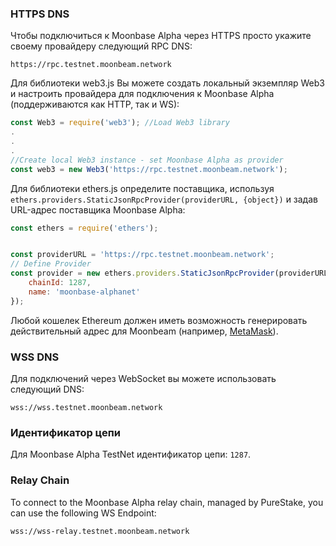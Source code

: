### HTTPS DNS

Чтобы подключиться к Moonbase Alpha через HTTPS просто укажите своему провайдеру следующий RPC DNS:

```
https://rpc.testnet.moonbeam.network
```

Для библиотеки web3.js Вы можете создать локальный экземпляр Web3 и настроить провайдера для подключения к Moonbase Alpha (поддерживаются как HTTP, так и WS):

```js
const Web3 = require('web3'); //Load Web3 library
.
.
.
//Create local Web3 instance - set Moonbase Alpha as provider
const web3 = new Web3('https://rpc.testnet.moonbeam.network'); 
```
Для библиотеки ethers.js определите поставщика, используя `ethers.providers.StaticJsonRpcProvider(providerURL, {object})` и задав URL-адрес поставщика Moonbase Alpha:

```js
const ethers = require('ethers');


const providerURL = 'https://rpc.testnet.moonbeam.network';
// Define Provider
const provider = new ethers.providers.StaticJsonRpcProvider(providerURL, {
    chainId: 1287,
    name: 'moonbase-alphanet'
});
```

Любой кошелек Ethereum должен иметь возможность генерировать действительный адрес для Moonbeam (например, [MetaMask](https://metamask.io/)).

### WSS DNS

Для подключений через WebSocket вы можете использовать следующий DNS:

```
wss://wss.testnet.moonbeam.network
```

### Идентификатор цепи

Для Moonbase Alpha TestNet идентификатор цепи:  `1287`.

### Relay Chain

To connect to the Moonbase Alpha relay chain, managed by PureStake, you can use the following WS Endpoint:

```
wss://wss-relay.testnet.moonbeam.network
```